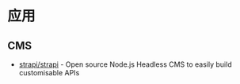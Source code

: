 # 应用

## CMS

- [strapi/strapi](https://github.com/strapi/strapi) - Open source Node.js Headless CMS to easily build customisable APIs
